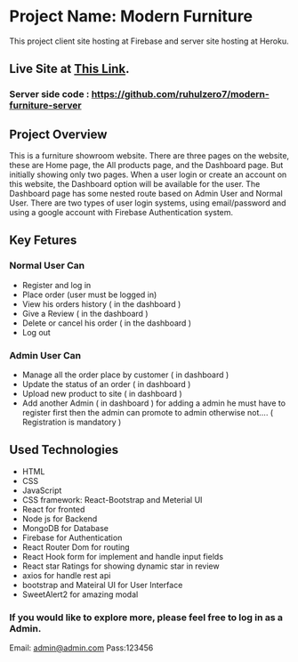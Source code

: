 # Project Name: Modern Furniture

This project client site hosting at Firebase and server site hosting at Heroku.

## Live Site at [This Link](https://modern-furniture-36399.web.app/).

### Server side code : https://github.com/ruhulzero7/modern-furniture-server

## Project Overview

This is a furniture showroom website. There are three pages on the website, these are Home page, the All products page, and the Dashboard page. But initially showing only two pages. When a user login or create an account on this website, the Dashboard option will be available for the user. The Dashboard page has some nested route based on Admin User and Normal User. There are two types of user login systems, using email/password and using a google account with Firebase Authentication system.

## Key Fetures

### Normal User Can

- Register and log in
- Place order (user must be logged in)
- View his orders history ( in the dashboard )
- Give a Review ( in the dashboard )
- Delete or cancel his order ( in the dashboard )
- Log out

### Admin User Can

- Manage all the order place by customer ( in dashboard )
- Update the status of an order ( in dashboard )
- Upload new product to site ( in dashboard )
- Add another Admin ( in dashboard )
  for adding a admin he must have to register first then the admin can promote to admin otherwise not.... ( Registration is mandatory )

## Used Technologies

- HTML
- CSS
- JavaScript
- CSS framework: React-Bootstrap and Meterial UI
- React for fronted
- Node js for Backend
- MongoDB for Database
- Firebase for Authentication
- React Router Dom for routing
- React Hook form for implement and handle input fields
- React star Ratings for showing dynamic star in review
- axios for handle rest api
- bootstrap and Mateiral UI for User Interface
- SweetAlert2 for amazing modal

### If you would like to explore more, please feel free to log in as a Admin.

Email: admin@admin.com Pass:123456
